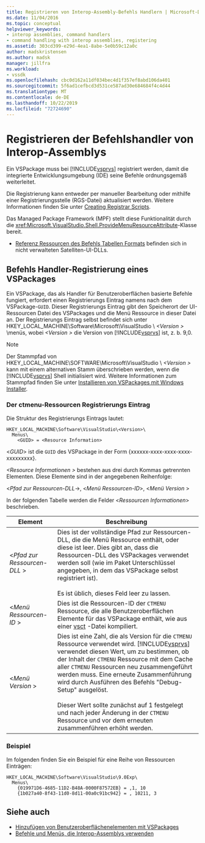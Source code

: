 ```yaml
---
title: Registrieren von Interop-Assembly-Befehls Handlern | Microsoft-Dokumentation
ms.date: 11/04/2016
ms.topic: conceptual
helpviewer_keywords:
- interop assemblies, command handlers
- command handling with interop assemblies, registering
ms.assetid: 303cd399-e29d-4ea1-8abe-5e0b59c12a0c
author: madskristensen
ms.author: madsk
manager: jillfra
ms.workload:
- vssdk
ms.openlocfilehash: cbc0d162a11df034bec4d1f357ef8abd106da401
ms.sourcegitcommit: 5f6ad1cefbcd3d531ce587ad30e684684f4c4d44
ms.translationtype: MT
ms.contentlocale: de-DE
ms.lasthandoff: 10/22/2019
ms.locfileid: "72724690"
---
```

# <a name="registering-interop-assembly-command-handlers"></a>Registrieren der Befehlshandler von Interop-Assemblys
Ein VSPackage muss bei [!INCLUDE[vsprvs](../../code-quality/includes/vsprvs_md.md)] registriert werden, damit die integrierte Entwicklungsumgebung (IDE) seine Befehle ordnungsgemäß weiterleitet.

 Die Registrierung kann entweder per manueller Bearbeitung oder mithilfe einer Registrierungsstelle (RGS-Datei) aktualisiert werden. Weitere Informationen finden Sie unter [Creating Registrar Scripts](/cpp/atl/creating-registrar-scripts).

 Das Managed Package Framework (MPF) stellt diese Funktionalität durch die <xref:Microsoft.VisualStudio.Shell.ProvideMenuResourceAttribute>-Klasse bereit.

- [Referenz Ressourcen des Befehls Tabellen Formats](https://msdn.microsoft.com/library/09e9c6ef-9863-48de-9483-d45b7b7c798f) befinden sich in nicht verwalteten Satelliten-UI-DLLs.

## <a name="command-handler-registration-of-a-vspackage"></a>Befehls Handler-Registrierung eines VSPackages
 Ein VSPackage, das als Handler für Benutzeroberflächen basierte Befehle fungiert, erfordert einen Registrierungs Eintrag namens nach dem VSPackage-`GUID`. Dieser Registrierungs Eintrag gibt den Speicherort der UI-Ressourcen Datei des VSPackages und die Menü Ressource in dieser Datei an. Der Registrierungs Eintrag selbst befindet sich unter HKEY_LOCAL_MACHINE\Software\Microsoft\VisualStudio \\ *\<Version >* \menüs, wobei *\<Version >* die Version von [!INCLUDE[vsprvs](../../code-quality/includes/vsprvs_md.md)] ist, z. b. 9,0.

> [!NOTE]
> Der Stammpfad von HKEY_LOCAL_MACHINE\SOFTWARE\Microsoft\VisualStudio \\ *\<Version >* kann mit einem alternativen Stamm überschrieben werden, wenn die [!INCLUDE[vsprvs](../../code-quality/includes/vsprvs_md.md)] Shell initialisiert wird. Weitere Informationen zum Stammpfad finden Sie unter [Installieren von VSPackages mit Windows Installer](../../extensibility/internals/installing-vspackages-with-windows-installer.md).

### <a name="the-ctmenu-resource-registry-entry"></a>Der ctmenu-Ressourcen Registrierungs Eintrag
 Die Struktur des Registrierungs Eintrags lautet:

```
HKEY_LOCAL_MACHINE\Software\VisualStudio\<Version>\
  Menus\
    <GUID> = <Resource Information>
```

 \<*GUID*> ist die `GUID` des VSPackage in der Form {xxxxxx-xxxx-xxxx-xxxx-xxxxxxxxx}.

 *\<Resource Informationen >* bestehen aus drei durch Kommas getrennten Elementen. Diese Elemente sind in der angegebenen Reihenfolge:

 \<*Pfad zur Ressourcen-DLL*->, \<*Menü Ressourcen-ID*>, \<*Menü Version* >

 In der folgenden Tabelle werden die Felder \<*Ressourcen Informationen*> beschrieben.

| Element | Beschreibung |
|---------------------------| - |
| \<*Pfad zur Ressourcen-DLL* > | Dies ist der vollständige Pfad zur Ressourcen-DLL, die die Menü Ressource enthält, oder diese ist leer. Dies gibt an, dass die Ressourcen-DLL des VSPackages verwendet werden soll (wie im Paket Unterschlüssel angegeben, in dem das VSPackage selbst registriert ist).<br /><br /> Es ist üblich, dieses Feld leer zu lassen. |
| \<*Menü Ressourcen-ID* > | Dies ist die Ressourcen-ID der `CTMENU` Ressource, die alle Benutzeroberflächen Elemente für das VSPackage enthält, wie aus einer [vsct](../../extensibility/internals/visual-studio-command-table-dot-vsct-files.md) -Datei kompiliert. |
| \<*Menü Version* > | Dies ist eine Zahl, die als Version für die `CTMENU` Ressource verwendet wird. [!INCLUDE[vsprvs](../../code-quality/includes/vsprvs_md.md)] verwendet diesen Wert, um zu bestimmen, ob der Inhalt der `CTMENU` Ressource mit dem Cache aller `CTMENU` Ressourcen neu zusammengeführt werden muss. Eine erneute Zusammenführung wird durch Ausführen des Befehls "Debug-Setup" ausgelöst.<br /><br /> Dieser Wert sollte zunächst auf 1 festgelegt und nach jeder Änderung in der `CTMENU` Ressource und vor dem erneuten zusammenführen erhöht werden. |

### <a name="example"></a>Beispiel
 Im folgenden finden Sie ein Beispiel für eine Reihe von Ressourcen Einträgen:

```
HKEY_LOCAL_MACHINE\Software\VisualStudio\9.0Exp\
  Menus\
    {019971D6-4685-11D2-B48A-0000F87572EB} = ,1, 10
    {1b027a40-8f43-11d0-8d11-00a0c91bc942} = , 10211, 3
```

## <a name="see-also"></a>Siehe auch
- [Hinzufügen von Benutzeroberflächenelementen mit VSPackages](../../extensibility/internals/how-vspackages-add-user-interface-elements.md)
- [Befehle und Menüs, die Interop-Assemblys verwenden](../../extensibility/internals/commands-and-menus-that-use-interop-assemblies.md)